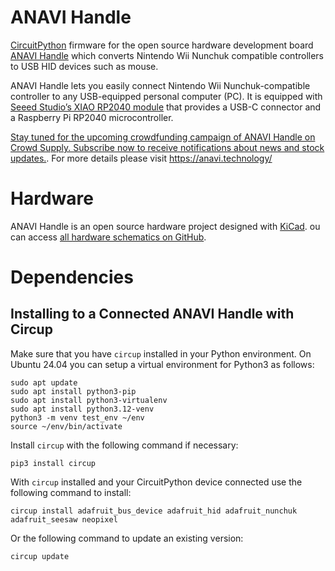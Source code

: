 # ANAVI Handle

[CircuitPython](https://circuitpython.org/) firmware for the open source hardware development board [ANAVI Handle](https://anavi.technology/) which converts Nintendo Wii Nunchuk compatible controllers to USB HID devices such as mouse.

ANAVI Handle lets you easily connect Nintendo Wii Nunchuk-compatible controller to any USB-equipped personal computer (PC). It is equipped with [Seeed Studio’s XIAO RP2040 module](https://www.seeedstudio.com/XIAO-RP2040-v1-0-p-5026.html?utm_source=github&utm_medium=ANAVI&utm_campaign=Handle) that provides a USB-C connector and a Raspberry Pi RP2040 microcontroller.

[Stay tuned for the upcoming crowdfunding campaign of ANAVI Handle on Crowd Supply. Subscribe now to receive notifications about news and stock updates.](https://www.crowdsupply.com/anavi-technology/anavi-handle). For more details please visit https://anavi.technology/

# Hardware

ANAVI Handle is an open source hardware project designed with [KiCad](https://www.kicad.org/). ou can access [all hardware schematics on GitHub](https://github.com/AnaviTechnology/anavi-handle).

# Dependencies

## Installing to a Connected ANAVI Handle with Circup

Make sure that you have ``circup`` installed in your Python environment. On Ubuntu 24.04 you can setup a virtual environment for Python3 as follows:

```
sudo apt update
sudo apt install python3-pip
sudo apt install python3-virtualenv
sudo apt install python3.12-venv
python3 -m venv test_env ~/env
source ~/env/bin/activate
```

Install ``circup`` with the following command if necessary:

```
pip3 install circup
```

With ``circup`` installed and your CircuitPython device connected use the following command to install:

```
circup install adafruit_bus_device adafruit_hid adafruit_nunchuk adafruit_seesaw neopixel
```

Or the following command to update an existing version:

```
circup update
```
